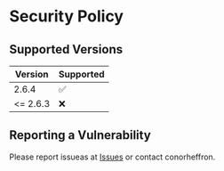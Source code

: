 # Security Policy

## Supported Versions

| Version | Supported          |
| ------- | ------------------ |
| 2.6.4   | :white_check_mark: |
| <= 2.6.3   | :x:                |


## Reporting a Vulnerability

Please report issueas at [Issues](https://github.com/conorheffron/normalise-spotify/issues) or contact conorheffron.
